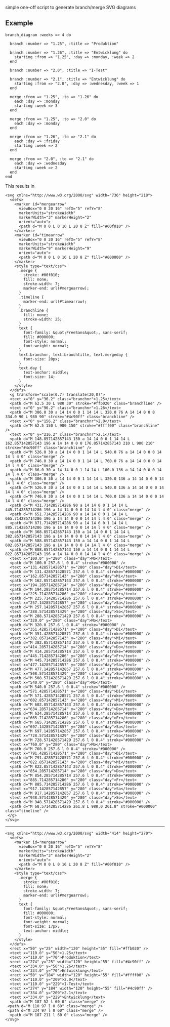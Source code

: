 simple one-off script to generate branch/merge SVG diagrams


Example
-------

    branch_diagram :weeks => 4 do

      branch :number => "1.25", :title => "Produktion"

      branch :number => "1.26", :title => "Entwicklung" do
        starting :from => "1.25", :day => :monday, :week => 2
      end

      branch :number => "2.0", :title => "I-Test"

      branch :number => "2.1", :title => "Entwicklung" do
        starting :from => "2.0", :day => :wednesday, :week => 1
      end

      merge :from => "1.25", :to => "1.26" do
        each :day => :monday
        starting :week => 3
      end

      merge :from => "1.25", :to => "2.0" do
        each :day => :monday
      end

      merge :from => "1.26", :to => "2.1" do
        each :day => :friday
        starting :week => 2
      end

      merge :from => "2.0", :to => "2.1" do
        each :day => :wednesday
        starting :week => 2
      end
    end

This results in

    <svg xmlns="http://www.w3.org/2000/svg" width="736" height="218">
      <defs>
        <marker id="mergearrow"
          viewBox="0 0 20 16" refX="5" refY="8"
          markerUnits="strokeWidth"
          markerWidth="3" markerHeight="2"
          orient="auto">
          <path d="M 0 0 L 0 16 L 20 8 Z" fill="#00f010" />
        </marker>
        <marker id="timearrow"
          viewBox="0 0 20 16" refX="5" refY="8"
          markerUnits="strokeWidth"
          markerWidth="9" markerHeight="9"
          orient="auto">
          <path d="M 0 0 L 0 16 L 20 8 Z" fill="#000000" />
        </marker>
        <style type="text/css">
          .merge {
            stroke: #00f010;
            fill: none;
            stroke-width: 7;
            marker-end: url(#mergearrow);
          }
          .timeline {
            marker-end: url(#timearrow);
          }
          .branchline {
            fill: none;
            stroke-width: 25;
          }
          text {
            font-family: &quot;FreeSans&quot;, sans-serif;
            fill: #000000;
            font-style: normal;
            font-weight: normal;
          }
          text.branchnr, text.branchtitle, text.mergeday {
            font-size: 20px;
          }
          text.day {
            text-anchor: middle;
            font-size: 14;
          }
        </style>
      </defs>
      <g transform="scale(0.7) translate(20,0)">
      <text x="0" y="36.2" class="branchnr">1.25</text>
      <path d="M 62.5 30 L 980 30" stroke="#ffb020" class="branchline" />
      <text x="0" y="96.2" class="branchnr">1.26</text>
      <path d="M 306.0 30 a 14 14 0 0 1 14 14 L 320.0 76 A 14 14 0 0 0 334.0 90 L 980 90" stroke="#4c90ff" class="branchline" />
      <text x="0" y="156.2" class="branchnr">2.0</text>
      <path d="M 62.5 150 L 980 150" stroke="#ffff00" class="branchline" />
      <text x="0" y="216.2" class="branchnr">2.1</text>
      <path d="M 148.857142857143 150 a 14 14 0 0 1 14 14 L 162.857142857143 196 A 14 14 0 0 0 176.857142857143 210 L 980 210" stroke="#4c90ff" class="branchline" />
      <path d="M 526.0 30 a 14 14 0 0 1 14 14 L 540.0 76 a 14 14 0 0 0 14 14 l 4 0" class="merge" />
      <path d="M 746.0 30 a 14 14 0 0 1 14 14 L 760.0 76 a 14 14 0 0 0 14 14 l 4 0" class="merge" />
      <path d="M 86.0 30 a 14 14 0 0 1 14 14 L 100.0 136 a 14 14 0 0 0 14 14 l 4 0" class="merge" />
      <path d="M 306.0 30 a 14 14 0 0 1 14 14 L 320.0 136 a 14 14 0 0 0 14 14 l 4 0" class="merge" />
      <path d="M 526.0 30 a 14 14 0 0 1 14 14 L 540.0 136 a 14 14 0 0 0 14 14 l 4 0" class="merge" />
      <path d="M 746.0 30 a 14 14 0 0 1 14 14 L 760.0 136 a 14 14 0 0 0 14 14 l 4 0" class="merge" />
      <path d="M 431.714285714286 90 a 14 14 0 0 1 14 14 L 445.714285714286 196 a 14 14 0 0 0 14 14 l 4 0" class="merge" />
      <path d="M 651.714285714286 90 a 14 14 0 0 1 14 14 L 665.714285714286 196 a 14 14 0 0 0 14 14 l 4 0" class="merge" />
      <path d="M 871.714285714286 90 a 14 14 0 0 1 14 14 L 885.714285714286 196 a 14 14 0 0 0 14 14 l 4 0" class="merge" />
      <path d="M 368.857142857143 150 a 14 14 0 0 1 14 14 L 382.857142857143 196 a 14 14 0 0 0 14 14 l 4 0" class="merge" />
      <path d="M 588.857142857143 150 a 14 14 0 0 1 14 14 L 602.857142857143 196 a 14 14 0 0 0 14 14 l 4 0" class="merge" />
      <path d="M 808.857142857143 150 a 14 14 0 0 1 14 14 L 822.857142857143 196 a 14 14 0 0 0 14 14 l 4 0" class="merge" />
      <text x="100.0" y="280" class="day">Mo</text>
      <path d="M 100.0 257.6 l 0 8.4" stroke="#000000" />
      <text x="131.428571428571" y="280" class="day">Di</text>
      <path d="M 131.428571428571 257.6 l 0 8.4" stroke="#000000" />
      <text x="162.857142857143" y="280" class="day">Mi</text>
      <path d="M 162.857142857143 257.6 l 0 8.4" stroke="#000000" />
      <text x="194.285714285714" y="280" class="day">Do</text>
      <path d="M 194.285714285714 257.6 l 0 8.4" stroke="#000000" />
      <text x="225.714285714286" y="280" class="day">Fr</text>
      <path d="M 225.714285714286 257.6 l 0 8.4" stroke="#000000" />
      <text x="257.142857142857" y="280" class="day">Sa</text>
      <path d="M 257.142857142857 257.6 l 0 8.4" stroke="#000000" />
      <text x="288.571428571429" y="280" class="day">So</text>
      <path d="M 288.571428571429 257.6 l 0 8.4" stroke="#000000" />
      <text x="320.0" y="280" class="day">Mo</text>
      <path d="M 320.0 257.6 l 0 8.4" stroke="#000000" />
      <text x="351.428571428571" y="280" class="day">Di</text>
      <path d="M 351.428571428571 257.6 l 0 8.4" stroke="#000000" />
      <text x="382.857142857143" y="280" class="day">Mi</text>
      <path d="M 382.857142857143 257.6 l 0 8.4" stroke="#000000" />
      <text x="414.285714285714" y="280" class="day">Do</text>
      <path d="M 414.285714285714 257.6 l 0 8.4" stroke="#000000" />
      <text x="445.714285714286" y="280" class="day">Fr</text>
      <path d="M 445.714285714286 257.6 l 0 8.4" stroke="#000000" />
      <text x="477.142857142857" y="280" class="day">Sa</text>
      <path d="M 477.142857142857 257.6 l 0 8.4" stroke="#000000" />
      <text x="508.571428571429" y="280" class="day">So</text>
      <path d="M 508.571428571429 257.6 l 0 8.4" stroke="#000000" />
      <text x="540.0" y="280" class="day">Mo</text>
      <path d="M 540.0 257.6 l 0 8.4" stroke="#000000" />
      <text x="571.428571428571" y="280" class="day">Di</text>
      <path d="M 571.428571428571 257.6 l 0 8.4" stroke="#000000" />
      <text x="602.857142857143" y="280" class="day">Mi</text>
      <path d="M 602.857142857143 257.6 l 0 8.4" stroke="#000000" />
      <text x="634.285714285714" y="280" class="day">Do</text>
      <path d="M 634.285714285714 257.6 l 0 8.4" stroke="#000000" />
      <text x="665.714285714286" y="280" class="day">Fr</text>
      <path d="M 665.714285714286 257.6 l 0 8.4" stroke="#000000" />
      <text x="697.142857142857" y="280" class="day">Sa</text>
      <path d="M 697.142857142857 257.6 l 0 8.4" stroke="#000000" />
      <text x="728.571428571429" y="280" class="day">So</text>
      <path d="M 728.571428571429 257.6 l 0 8.4" stroke="#000000" />
      <text x="760.0" y="280" class="day">Mo</text>
      <path d="M 760.0 257.6 l 0 8.4" stroke="#000000" />
      <text x="791.428571428571" y="280" class="day">Di</text>
      <path d="M 791.428571428571 257.6 l 0 8.4" stroke="#000000" />
      <text x="822.857142857143" y="280" class="day">Mi</text>
      <path d="M 822.857142857143 257.6 l 0 8.4" stroke="#000000" />
      <text x="854.285714285714" y="280" class="day">Do</text>
      <path d="M 854.285714285714 257.6 l 0 8.4" stroke="#000000" />
      <text x="885.714285714286" y="280" class="day">Fr</text>
      <path d="M 885.714285714286 257.6 l 0 8.4" stroke="#000000" />
      <text x="917.142857142857" y="280" class="day">Sa</text>
      <path d="M 917.142857142857 257.6 l 0 8.4" stroke="#000000" />
      <text x="948.571428571429" y="280" class="day">So</text>
      <path d="M 948.571428571429 257.6 l 0 8.4" stroke="#000000" />
      <path d="M 68.5714285714286 261.8 L 980.0 261.8" stroke="#000000" class="timeline" />
     </g>
    </svg>

----

    <svg xmlns="http://www.w3.org/2000/svg" width="414" height="270">
      <defs>
        <marker id="mergearrow"
          viewBox="0 0 20 16" refX="5" refY="8"
          markerUnits="strokeWidth"
          markerWidth="3" markerHeight="2"
          orient="auto">
          <path d="M 0 0 L 0 16 L 20 8 Z" fill="#00f010" />
        </marker>
        <style type="text/css">
          .merge {
            stroke: #00f010;
            fill: none;
            stroke-width: 7;
            marker-end: url(#mergearrow);
          }
          text {
            font-family: &quot;FreeSans&quot;, sans-serif;
            fill: #000000;
            font-style: normal;
            font-weight: normal;
            font-size: 17px;
            text-anchor: middle;
          }
        </style>
      </defs>
      <rect x="50" y="25" width="120" height="55" fill="#ffb020" />
      <text x="110.0" y="50">1.25</text>
      <text x="110.0" y="70">Produktion</text>
      <rect x="274" y="25" width="120" height="55" fill="#4c90ff" />
      <text x="334.0" y="50">1.26</text>
      <text x="334.0" y="70">Entwicklung</text>
      <rect x="50" y="184" width="120" height="55" fill="#ffff00" />
      <text x="110.0" y="209">2.0</text>
      <text x="110.0" y="229">I-Test</text>
      <rect x="274" y="184" width="120" height="55" fill="#4c90ff" />
      <text x="334.0" y="209">2.1</text>
      <text x="334.0" y="229">Entwicklung</text>
      <path d="M 187 52 l 60 0" class="merge" />
     <path d="M 110 97 l 0 60" class="merge" />
     <path d="M 334 97 l 0 60" class="merge" />
      <path d="M 187 211 l 60 0" class="merge" />
    </svg>
